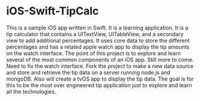 # iOS-Swift-TipCalc
This is a sample iOS app written in Swift. It is a learning application. It is a tip calculator that contains a UITextView, UITableView, and a secondary view to add additional percentages. It uses core data to store the different percentages and has a related apple watch app to display the tip amounts on the watch interface. The point of this project is to explore and learn several of the most common components of an iOS app. Still more to come. Need to fix the watch interface. Fork the project to make a new data source and store and retrieve the tip data on a server running node.js and mongoDB. Also will create a tvOS app to display the tip data. The goal is for this to be the most over engineered tip application just to explore and learn all the technologies.
